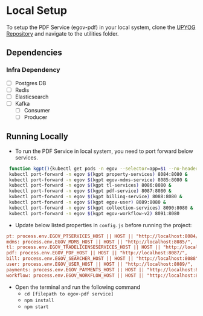 # Local Setup

To setup the PDF Service (egov-pdf) in your local system, clone the [UPYOG Repository](https://github.com/upyog/UPYOG) and navigate to the utilities folder.

## Dependencies

### Infra Dependency

- [ ] Postgres DB
- [ ] Redis
- [ ] Elasticsearch
- [ ] Kafka
  - [ ] Consumer
  - [ ] Producer

## Running Locally

- To run the PDF Service in local system, you need to port forward below services.

```bash
 function kgpt(){kubectl get pods -n egov --selector=app=$1 --no-headers=true | head -n1 | awk '{print $1}'}
 kubectl port-forward -n egov $(kgpt property-services) 8084:8080 &
 kubectl port-forward -n egov $(kgpt egov-mdms-service) 8085:8080 &
 kubectl port-forward -n egov $(kgpt tl-services) 8086:8080 &
 kubectl port-forward -n egov $(kgpt pdf-service) 8087:8080 &
 kubectl port-forward -n egov $(kgpt billing-service) 8088:8080 &
 kubectl port-forward -n egov $(kgpt egov-user) 8089:8080 &
 kubectl port-forward -n egov $(kgpt collection-services) 8090:8080 &
 kubectl port-forward -n egov $(kgpt egov-workflow-v2) 8091:8080
``` 

- Update below listed properties in `config.js` before running the project:

```ini
pt: process.env.EGOV_PTSERVICES_HOST || HOST || "http://localhost:8084/",
mdms: process.env.EGOV_MDMS_HOST || HOST || "http://localhost:8085/",
tl: process.env.EGOV_TRADELICENSESERVICES_HOST || HOST || "http://localhost:8086/",
pdf: process.env.EGOV_PDF_HOST || HOST || "http://localhost:8087/",
bill: process.env.EGOV_SEARCHER_HOST || HOST || "http://localhost:8088",
user: process.env.EGOV_USER_HOST || HOST || "http://localhost:8089/",
payments: process.env.EGOV_PAYMENTS_HOST || HOST || "http://localhost:8090/",
workflow: process.env.EGOV_WORKFLOW_HOST || HOST || "http://localhost:8091/"
```
- Open the terminal and run the following command
    - `cd [filepath to egov-pdf service]`
    - `npm install`
    - `npm start`
